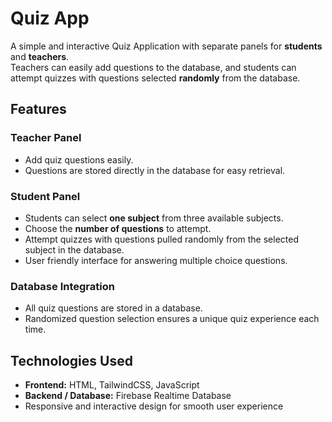 # Quiz App

A simple and interactive Quiz Application with separate panels for **students** and **teachers**.  
Teachers can easily add questions to the database, and students can attempt quizzes with questions selected **randomly** from the database.

## Features

### Teacher Panel
- Add quiz questions easily.  
- Questions are stored directly in the database for easy retrieval.  

### Student Panel
- Students can select **one subject** from three available subjects.  
- Choose the **number of questions** to attempt.  
- Attempt quizzes with questions pulled randomly from the selected subject in the database.  
- User friendly interface for answering multiple choice questions.  

### Database Integration
- All quiz questions are stored in a database.  
- Randomized question selection ensures a unique quiz experience each time.  

## Technologies Used
- **Frontend:** HTML, TailwindCSS, JavaScript  
- **Backend / Database:** Firebase Realtime Database  
- Responsive and interactive design for smooth user experience  
